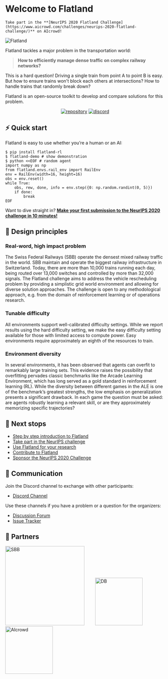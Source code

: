 Welcome to Flatland
===


```{admonition} Ongoing Challenge
Take part in the **[NeurIPS 2020 Flatland Challenge](https://www.aicrowd.com/challenges/neurips-2020-flatland-challenge/)** on AIcrowd!
```

![Flatland](https://i.imgur.com/9cNtWjs.gif)

Flatland tackles a major problem in the transportation world: 

> **How to efficiently manage dense traffic on complex railway networks?**

This is a hard question! Driving a single train from point A to point B is easy. But how to ensure trains won't block each others at intersections? How to handle trains that randomly break down? 

Flatland is an open-source toolkit to develop and compare solutions for this problem.

<center><p>
<!--<a class="reference external" href="https://gitlab.aicrowd.com/flatland/flatland"><img alt="arxiv" src="http://img.shields.io/badge/cs.LG-arXiv%3A1809.00510-B31B1B.svg"></a>-->
<a class="reference external" href="https://gitlab.aicrowd.com/flatland/flatland"><img alt="repository" src="https://img.shields.io/static/v1?label=aicrowd.gitlab.com&amp;message=flatland/flatland&amp;color=%3CCOLOR%3E&amp;logo=gitlab"></a>
<a class="reference external" href="https://discord.com/invite/hCR3CZG"><img alt="discord" src="https://img.shields.io/static/v1?label=discord&message=neurips2020-flatland-challenge&color=%3CCOLOR%3E&logo=discord"></a>
</p></center>


⚡ Quick start
---

Flatland is easy to use whether you’re a human or an AI:

```console
$ pip install flatland-rl
$ flatland-demo # show demonstration
$ python <<EOF # random agent
import numpy as np
from flatland.envs.rail_env import RailEnv
env = RailEnv(width=16, height=16)
obs = env.reset()
while True:
    obs, rew, done, info = env.step({0: np.random.randint(0, 5)})
    if done:
        break
EOF
```

Want to dive straight in? **[Make your first submission to the NeurIPS 2020 challenge in 10 minutes!](getting-started/first-submission)**


🔖 Design principles
---

### Real-word, high impact problem

The Swiss Federal Railways (SBB) operate the densest mixed railway traffic in the world. SBB maintain and operate the biggest railway infrastructure in Switzerland. Today, there are more than 10,000 trains running each day, being routed over 13,000 switches and controlled by more than 32,000 signals. The Flatland challenge aims to address the vehicle rescheduling problem by providing a simplistic grid world environment and allowing for diverse solution approaches. The challenge is open to any methodological approach, e.g. from the domain of reinforcement learning or of operations research.


### Tunable difficulty 

All environments support well-calibrated difficulty settings. While we report results using the hard difficulty setting, we make the easy difficulty setting available for those with limited access to compute power. Easy environments require approximately an eighth of the resources to train.

### Environment diversity 

In several environments, it has been observed that agents can overfit to remarkably large training sets. This evidence raises the possibility that overfitting pervades classic benchmarks like the Arcade Learning Environment, which has long served as a gold standard in reinforcement learning (RL). While the diversity between different games in the ALE is one of the benchmark’s greatest strengths, the low emphasis on generalization presents a significant drawback. In each game the question must be asked: are agents robustly learning a relevant skill, or are they approximately memorizing specific trajectories?

🚉 Next stops
---

- [Step by step introduction to Flatland](getting-started/env)
- [Take part in the NeurIPS challenge](getting-started/first-submission)
- [Use Flatland for your research](research/philosophy)
- [Contribute to Flatland](misc/contributing)
- [Sponsor the NeurIPS 2020 Challenge](mailto:hello@aicrowd.com)

📱 Communication
---

Join the Discord channel to exchange with other participants:

- [Discord Channel](https://discord.com/invite/hCR3CZG)

Use these channels if you have a problem or a question for the organizers:

- [Discussion Forum](https://discourse.aicrowd.com/c/neurips-2020-flatland-challenge)
- [Issue Tracker](https://gitlab.aicrowd.com/flatland/flatland/issues/)


🤝 Partners
---

<a href="https://sbb.ch" target="_blank" style="margin-right:30px"><img src="https://i.imgur.com/OSCXtde.png" alt="SBB" width="250"/></a> 
<a href="https://www.deutschebahn.com/" target="_blank" style="margin-right:30px"><img src="https://i.imgur.com/pjTki15.png" alt="DB"  width="150"/></a>
<a href="https://www.aicrowd.com" target="_blank"><img src="https://i.imgur.com/kBZQGI9.png" alt="AIcrowd"  width="150"/></a>



